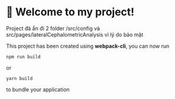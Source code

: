 # 🚀 Welcome to my project!

Project đã ẩn đi 2 folder /src/config và src/pages/lateralCephalometricAnalysis vì lý do bảo mật

This project has been created using **webpack-cli**, you can now run

```
npm run build
```

or

```
yarn build
```

to bundle your application
